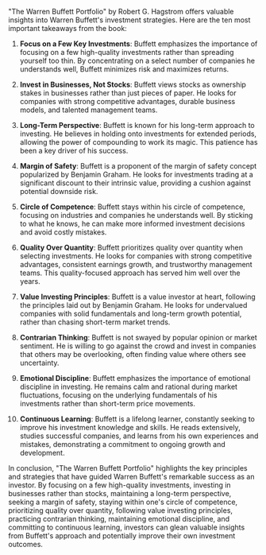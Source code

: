"The Warren Buffett Portfolio" by Robert G. Hagstrom offers valuable insights into Warren Buffett's investment strategies. Here are the ten most important takeaways from the book:

1. **Focus on a Few Key Investments**: Buffett emphasizes the importance of focusing on a few high-quality investments rather than spreading yourself too thin. By concentrating on a select number of companies he understands well, Buffett minimizes risk and maximizes returns.

2. **Invest in Businesses, Not Stocks**: Buffett views stocks as ownership stakes in businesses rather than just pieces of paper. He looks for companies with strong competitive advantages, durable business models, and talented management teams.

3. **Long-Term Perspective**: Buffett is known for his long-term approach to investing. He believes in holding onto investments for extended periods, allowing the power of compounding to work its magic. This patience has been a key driver of his success.

4. **Margin of Safety**: Buffett is a proponent of the margin of safety concept popularized by Benjamin Graham. He looks for investments trading at a significant discount to their intrinsic value, providing a cushion against potential downside risk.

5. **Circle of Competence**: Buffett stays within his circle of competence, focusing on industries and companies he understands well. By sticking to what he knows, he can make more informed investment decisions and avoid costly mistakes.

6. **Quality Over Quantity**: Buffett prioritizes quality over quantity when selecting investments. He looks for companies with strong competitive advantages, consistent earnings growth, and trustworthy management teams. This quality-focused approach has served him well over the years.

7. **Value Investing Principles**: Buffett is a value investor at heart, following the principles laid out by Benjamin Graham. He looks for undervalued companies with solid fundamentals and long-term growth potential, rather than chasing short-term market trends.

8. **Contrarian Thinking**: Buffett is not swayed by popular opinion or market sentiment. He is willing to go against the crowd and invest in companies that others may be overlooking, often finding value where others see uncertainty.

9. **Emotional Discipline**: Buffett emphasizes the importance of emotional discipline in investing. He remains calm and rational during market fluctuations, focusing on the underlying fundamentals of his investments rather than short-term price movements.

10. **Continuous Learning**: Buffett is a lifelong learner, constantly seeking to improve his investment knowledge and skills. He reads extensively, studies successful companies, and learns from his own experiences and mistakes, demonstrating a commitment to ongoing growth and development.

In conclusion, "The Warren Buffett Portfolio" highlights the key principles and strategies that have guided Warren Buffett's remarkable success as an investor. By focusing on a few high-quality investments, investing in businesses rather than stocks, maintaining a long-term perspective, seeking a margin of safety, staying within one's circle of competence, prioritizing quality over quantity, following value investing principles, practicing contrarian thinking, maintaining emotional discipline, and committing to continuous learning, investors can glean valuable insights from Buffett's approach and potentially improve their own investment outcomes.